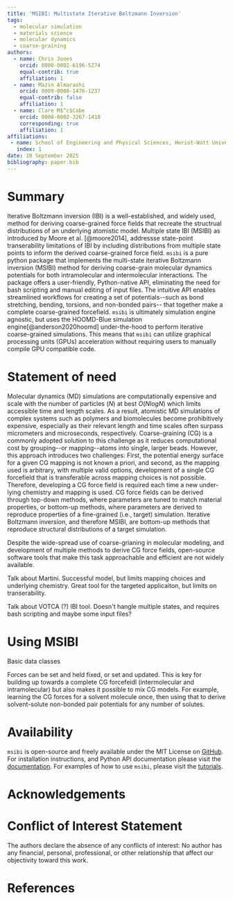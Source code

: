 ```yaml
---
title: 'MSIBI: Multistate Iterative Boltzmann Inversion'
tags:
  - molecular simulation
  - materials science
  - molecular dynamics
  - coarse-graining
authors:
  - name: Chris Jones
    orcid: 0000-0002-6196-5274
    equal-contrib: true
    affiliation: 1
  - name: Mazin Almarashi
    orcid: 0009-0008-1476-1237
    equal-contrib: false
    affiliation: 1
  - name: Clare M$^c$Cabe
    orcid: 0000-0002-3267-1410
    corresponding: true
    affiliation: 1
affiliations:
 - name: School of Engineering and Physical Sciences, Heriot-Watt University, Scotland, United Kingdom
   index: 1
date: 10 September 2025
bibliography: paper.bib
---
```


# Summary

Iterative Boltzmann inversion (IBI) is a well-established, and widely used, method for deriving coarse-grained force fields
that recreate the structrual distributions of an underlying atomistic model.
Multiple state IBI (MSIBI) as introduced by Moore et al. [@moore2014], addressse state-point transerability limitations of IBI by including distributions from multiple
state points to inform the derived coarse-grained force field.
`msibi` is a pure python package that implements the multi-state iterative Boltzmann inversion (MSIBI) method for deriving coarse-grain molecular dynamics
potentials for both intramolecular and intermolecular interactions.
The package offers a user-friendly, Python-native API, eliminating the need for bash scripting and manual editing of input files.
The intuitive API enables streamlined workflows for creating a set of potentials--such as bond stretching, bending, torsions, and non-bonded pairs--
that together make a complete coarse-grained forcefield.
`msibi` is ultimately simulation engine agnostic, but uses the HOOMD-Blue simulation engine[@anderson2020hoomd] under-the-hood to perform
iterative coarse-grained simulations. This means that `msibi` can utilize graphical processing units (GPUs) acceleration without
requiring users to manually compile GPU compatible code.

# Statement of need

Molecular dynamics (MD) simulations are computationally expensive and scale with the number of particles $(N)$ at best $O(N log N)$
which limits accessible time and length scales.
As a result, atomistic MD simulations of complex systems such as polymers and biomolecules become prohibitively expensive,
especially as their relevant length and time scales often surpass micrometers and microseconds, respectively.
Coarse-graining (CG) is a commonly adopted solution to this challenge as it reduces computational cost by grouping--or mapping--atoms into
single, larger beads.
However, this approach introduces two challenges: First, the potential energy surface for a given CG mapping is not known a priori, and
second, as the mapping used is arbitrary, with multiple valid options, development of a single CG forcefield that is transferable across mapping choices is not possible.
Therefore, developing a CG force field is required each time a new under-lying chemistry and mapping is used.
CG force fields can be derived through top-down methods, where parameters are tuned to match material properties, or bottom-up methods, where parameters
are derived to reproduce properties of a fine-grained (i.e., target) simulation.
Iterative Boltzmann inversion, and therefore MSIBI, are bottom-up methods that reproduce structural distributions of a target simulation.



Despite the wide-spread use of coarse-grianing in molecular modeling, and development of multiple methods to derive CG force fields, open-source software tools
that make this task approachable and efficient are not widely available.

Talk about Martini. Successful model, but limits mapping choices and underlying chemistry. Great tool for the targeted applicaiton, but limits on transerability.

Talk about VOTCA (?) IBI tool. Doesn't hangle multiple states, and requires bash scripting and maybe some input files?



# Using MSIBI

Basic data classes

Forces can be set and held fixed, or set and updated. This is key for building up towards a complete CG forcefeidl (intermolecular and intramolecular)
but also makes it possible to mix CG models. For example, learning the CG forces for a solvent molecule once, then using that to derive solvent-solute
non-bonded pair potentials for any number of solutes.

# Availability
`msibi` is open-source and freely available under the MIT License
on [GitHub](https://github.com/mosdef-hub/msibi). For installation instructions, and Python API documentation
please visit the [documentation](https://msibi.readthedocs.io/en/latest/).
For examples of how to use `msibi`,
please visit the [tutorials](https://msibi.readthedocs.io/en/latest/tutorials.html).

# Acknowledgements


# Conflict of Interest Statement
The authors declare the absence of any conflicts of interest: No author has any financial,
personal, professional, or other relationship that affect our objectivity toward this work.

# References

